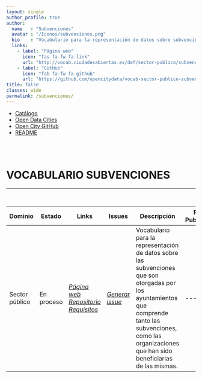 ```yaml
---
layout: single
author_profile: true 
author:
  name   : "Subvenciones"
  avatar : "/Iconos/subvenciones.png"
  bio    : "Vocabulario para la representación de datos sobre subvenciones."
  links:
    - label: "Página web"
      icon: "fas fa-fw fa-link"
      url: "http://vocab.ciudadesabiertas.es/def/sector-publico/subvenciones/index-es.html"
    - label: "GitHub"
      icon: "fab fa-fw fa-github"
      url: "https://github.com/opencitydata/vocab-sector-publico-subvenciones"
title: false
classes: wide
permalink: /subvenciones/
---
```


<head>
<link href="/CatalogoFEMP/stylesheet.css" rel="stylesheet"/>
  
  <nav class="style-4">
<ul class="menu-4">
	<li class="current"><a href="https://opencitydata.github.io/CatalogoFEMP/" data-hover="Catálogo">Catálogo</a></li>
	<li class="left"><a href="http://vocab.linkeddata.es/datosabiertos/" data-hover="Open Data Cities">Open Data Cities</a></li>
	<li class="left"><a href="https://github.com/opencitydata/" data-hover="Open City GitHub">Open City GitHub</a></li>
	<li class="left"><a href="https://github.com/opencitydata/vocab-sector-publico-subvenciones/blob/main/README.md" data-hover="README">README</a></li>
</ul>
	</nav>
	<br><br>
  
</head>

<div id="bodyid">


<h1> VOCABULARIO SUBVENCIONES </h1>
</div>
  
---

&nbsp;
 

  
  
| Dominio |  Estado  |   Links   |   Issues   |   Descripción   |  Fecha Publicación |   Prefijo   | Formatos |   Liciencia | Idiomas   | 
| -------- | -------- | --------- | ---------- | --------------- | -------- | --------- | -------- | --------- | ---------- | 
| Sector público | En proceso | *[Página web](http://vocab.ciudadesabiertas.es/def/sector-publico/subvenciones/index-es.html)* *[Repositorio](https://github.com/opencitydata/vocab-sector-publico-subvenciones)*  *[Requisitos](https://github.com/opencitydata/vocab-sector-publico-subvenciones/tree/main/requirements)* |  *[Generar issue](https://github.com/opencitydata/vocab-sector-publico-subvenciones/issues)*   | Vocabulario para la representación de datos sobre las subvenciones que son otorgadas por los ayuntamientos que comprende tanto las subvenciones, como las organizaciones que han sido beneficiarias de las mismas. | --- | 	essubv | rdf+xml   html   turtle | CC-BY  | es   en   |
 
 
  
&nbsp;


  

